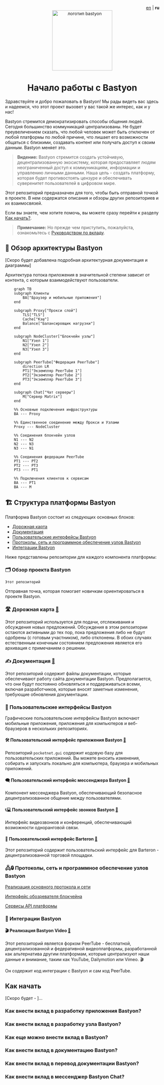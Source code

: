 <!--
-  [x] Обновить readme.md с информацией о репозитории
-  [ ] Поделиться этой информацией с заинтересованными сторонами
-->

<div align="right">
  <a href="readme.md">en</a> | <b>ru</b>
</div>

<div align="center">
  <img src="bastyon-logo-256x256.png" width="196" alt="логотип bastyon">
</div>

<div align="center">

# Начало работы с Bastyon

</div>

Здравствуйте и добро пожаловать в Bastyon! Мы рады видеть вас здесь и надеемся, что этот проект вызовет у вас такой же интерес, как и у нас!

Bastyon стремится демократизировать способы общения людей. Сегодня большинство коммуникаций централизованы. Не будет преувеличением сказать, что любой человек может быть отключен от любой платформы по любой причине, что лишает его возможности общаться с близкими, создавать контент или получать доступ к своим данным. Bastyon меняет это.

>**Видение:**
Bastyon стремится создать устойчивую, децентрализованную экосистему, которая предоставляет людям неограниченный доступ к коммуникациям, информации и управлению личными данными. Наша цель - создать платформу, которая будет противостоять цензуре и обеспечивать суверенитет пользователей в цифровом мире.

Этот репозиторий предназначен для того, чтобы быть отправной точкой в проекте. В нем содержатся описания и обзоры других репозиториев и их взаимосвязей.

Если вы знаете, чем хотите помочь, вы можете сразу перейти к разделу [Как начать?](#how-to).

> **Примечание:** Но прежде чем приступить, пожалуйста, ознакомьтесь с [Руководством по вкладу](contribution.md). 

## 📝 Обзор архитектуры Bastyon

[Скоро будет добавлена подробная архитектурная документация и диаграммы]

Архитектура потока приложения в значительной степени зависит от контента, с которым взаимодействуют пользователи.

```mermaid
    graph TB
    subgraph Клиенты
        BA["Браузер и мобильные приложения"]
    end

    subgraph Proxy["Прокси слой"]
        TLS["TLS"]
        Cache["Кэш"]
        Balance["Балансировщик нагрузки"]
    end

    subgraph NodeCluster["Блокчейн узлы"]
        N1["Узел 1"]
        N2["Узел 2"]
        N3["Узел 3"]
    end

    subgraph PeerTube["Федерация PeerTube"]
        direction LR
        PT1["Экземпляр PeerTube 1"]
        PT2["Экземпляр PeerTube 2"]
        PT3["Экземпляр PeerTube 3"]
    end

    subgraph Chat["Чат серверы"]
        M["Сервер Matrix"]
    end

    %% Основные подключения инфраструктуры
    BA --- Proxy
    
    %% Единственное соединение между Прокси и Узлами
    Proxy --- NodeCluster
    
    %% Соединения блокчейн узлов
    N1 --- N2
    N2 --- N3
    N3 --- N1
    
    %% Соединения федерации PeerTube
    PT1 --- PT2
    PT2 --- PT3
    PT3 --- PT1
    
    %% Подключения клиентов к сервисам
    BA --- PT1
    BA --- M
```
## 🏗️ Структура платформы Bastyon

Платформа Bastyon состоит из следующих основных блоков:

- [Дорожная карта](#roadmap)
- [Документация](#documentation)
- [Пользовательские интерфейсы Bastyon](#bastyon-user-interfaces)
- [Протоколы, сеть и программное обеспечение узлов Bastyon](#bastyon-protocols-network-and-node-software)
- [Интеграции Bastyon](#bastyon-integrations)

Ниже представлены репозитории для каждого компонента платформы:


### 🗂️ Обзор проекта Bastyon

`Этот репозиторий`

Отправная точка, которая помогает новичкам ориентироваться в проекте Bastyon.


### 🛣️ Дорожная карта [🔗](https://github.com/pocketnetteam/roadmap)

Этот репозиторий используется для подачи, отслеживания и обсуждения новых предложений. Обсуждения в этом репозитории остаются активными до тех пор, пока предложения либо не будут одобрены (с готовым участником), либо отклонены. В обоих случаях естественным конечным состоянием предложения является его архивация с примечанием о решении.


### ✍️ Документация [🔗](https://github.com/pocketnetteam/documentation)

Этот репозиторий содержит файлы документации, которые обеспечивают работу сайта документации Bastyon. Предполагается, что они будут постоянно обновляться и поддерживаться всеми, включая разработчиков, которые вносят заметные изменения, требующие обновления документации.


### 🎨 Пользовательские интерфейсы Bastyon

Графические пользовательские интерфейсы Bastyon включают мобильные приложения, приложения для компьютеров и веб-браузеров в нескольких репозиториях.


#### 🛠️ Пользовательский интерфейс приложения Bastyon [🔗](https://github.com/pocketnetteam/pocketnet.gui)

Репозиторий `pocketnet.gui` содержит кодовую базу для пользовательских приложений. Вы можете вносить изменения, собирать и запускать локально для компьютера, браузера и мобильных приложений.


#### 🗨️ Пользовательский интерфейс мессенджера Bastyon [🔗](https://github.com/pocketnetteam/bastyon-chat)

Компонент мессенджера Bastyon, обеспечивающий безопасное децентрализованное общение между пользователями.


#### 📞💻 Пользовательский интерфейс звонков Bastyon [🔗](https://github.com/pocketnetteam/bastyon-video)

Интерфейс видеозвонков и конференций, обеспечивающий возможности одноранговой связи.

#### 🔄 Пользовательский интерфейс Barteron [🔗](https://github.com/pocketnetteam/barteron.gui)

Этот репозиторий содержит пользовательский интерфейс для Barteron - децентрализованной торговой площадки.



### 🖧🔒 Протоколы, сеть и программное обеспечение узлов Bastyon

[Реализация основного протокола и сети](https://github.com/pocketnetteam/pocketnet.core)

[Интерфейс обозревателя блокчейна](https://github.com/pocketnetteam/pocketnet.explorer)

[Сервисы API платформы](https://github.com/pocketnetteam/pocketnet-proxy-api)


### 🧩 Интеграции Bastyon

#### 🎬 Реализация Bastyon Video [🔗](https://github.com/pocketnetteam/bastyon-video)
Этот репозиторий является форком PeerTube - бесплатной, децентрализованной и федеративной видеоплатформы, разработанной как альтернатива другим платформам, которые централизуют наши данные и внимание, таким как YouTube, Dailymotion или Vimeo. 🎬

Он содержит код интеграции с Bastyon и сам код PeerTube.


## Как начать

[Скоро будет - ]...

### Как внести вклад в разработку приложения Bastyon?
### Как внести вклад в разработку узла Bastyon?
### Как еще можно внести вклад в Bastyon?
### Как внести вклад в документацию Bastyon?
### Как внести вклад в перевод документации Bastyon?
### Как внести вклад в мессенджер Bastyon Chat?

